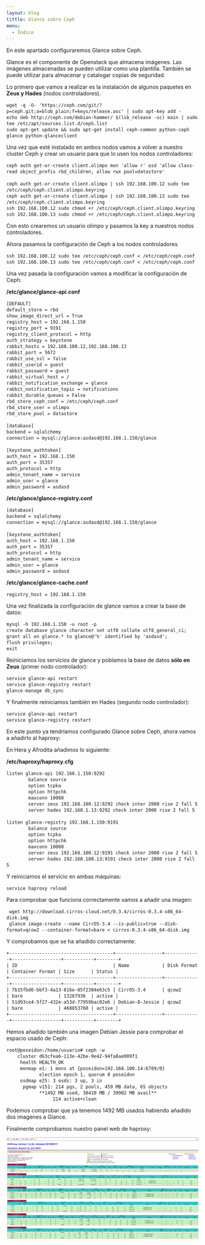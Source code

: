 ```yaml
---
layout: blog
tittle: Glance sobre Ceph
menu:
  - Índice
---
```


En este apartado configuraremos Glance sobre Ceph.


Glance es el componente de Openstack que almacena imágenes. Las imágenes almacenadas se pueden utilizar como una plantilla. También se puede utilizar para almacenar y catalogar copias de seguridad.



Lo primero que vamos a realizar es la instalación de algunos paquetes en **Zeus y Hades** (nodos controladores).

~~~
wget -q -O- 'https://ceph.com/git/?p=ceph.git;a=blob_plain;f=keys/release.asc' | sudo apt-key add -
echo deb http://ceph.com/debian-hammer/ $(lsb_release -sc) main | sudo tee /etc/apt/sources.list.d/ceph.list
sudo apt-get update && sudo apt-get install ceph-common python-ceph glance python-glanceclient
~~~


Una vez que esté instalado en ambos nodos vamos a volver a nuestro cluster Ceph y crear un usuario para que lo usen los nodos controladores:

~~~
ceph auth get-or-create client.olimpo mon 'allow r' osd 'allow class-read object_prefix rbd_children, allow rwx pool=datastore'

ceph auth get-or-create client.olimpo | ssh 192.168.100.12 sudo tee /etc/ceph/ceph.client.olimpo.keyring
ceph auth get-or-create client.olimpo | ssh 192.168.100.13 sudo tee /etc/ceph/ceph.client.olimpo.keyring
ssh 192.168.100.12 sudo chmod +r /etc/ceph/ceph.client.olimpo.keyring
ssh 192.168.100.13 sudo chmod +r /etc/ceph/ceph.client.olimpo.keyring
~~~

Con esto crearemos un usuario olimpo y pasamos la key a nuestros nodos controladores.


Ahora pasamos la configuración de Ceph a los nodos controladores

~~~
ssh 192.168.100.12 sudo tee /etc/ceph/ceph.conf < /etc/ceph/ceph.conf
ssh 192.168.100.13 sudo tee /etc/ceph/ceph.conf < /etc/ceph/ceph.conf
~~~


Una vez pasada la configuración vamos a modificar la configuración de Ceph:

**/etc/glance/glance-api.conf**

~~~
[DEFAULT]
default_store = rbd
show_image_direct_url = True
registry_host = 192.168.1.150
registry_port = 9191
registry_client_protocol = http
auth_strategy = keystone
rabbit_hosts = 192.168.100.12,192.168.100.13
rabbit_port = 5672
rabbit_use_ssl = false
rabbit_userid = guest
rabbit_password = guest
rabbit_virtual_host = /
rabbit_notification_exchange = glance
rabbit_notification_topic = notifications
rabbit_durable_queues = False
rbd_store_ceph_conf = /etc/ceph/ceph.conf
rbd_store_user = olimpo
rbd_store_pool = datastore

[database]
backend = sqlalchemy
connection = mysql://glance:asdasd@192.168.1.150/glance

[keystone_authtoken]
auth_host = 192.168.1.150
auth_port = 35357
auth_protocol = http
admin_tenant_name = service
admin_user = glance
admin_password = asdasd
~~~

**/etc/glance/glance-registry.conf**

~~~
[database]
backend = sqlalchemy
connection = mysql://glance:asdasd@192.168.1.150/glance

[keystone_authtoken]
auth_host = 192.168.1.150
auth_port = 35357
auth_protocol = http
admin_tenant_name = service
admin_user = glance
admin_password = asdasd
~~~

**/etc/glance/glance-cache.conf**

~~~
registry_host = 192.168.1.150
~~~


Una vez finalizada la configuración de glance vamos a crear la base de datos:

~~~
mysql -h 192.168.1.150 -u root -p
create database glance character set utf8 collate utf8_general_ci;
grant all on glance.* to glance@'%' identified by 'asdasd';
flush privileges;
exit
~~~

Reiniciamos los servicios de glance y poblamos la base de datos **sólo en Zeus** (primer nodo controlador):

~~~
service glance-api restart
service glance-registry restart
glance-manage db_sync
~~~

Y finalmente reiniciamos también en Hades (segundo nodo controlador):

~~~
service glance-api restart
service glance-registry restart
~~~


En este punto ya tendríamos configurado Glance sobre Ceph, ahora vamos a añadirlo al haproxy:

En Hera y Afrodita añadimos lo siguiente:


**/etc/haproxy/haproxy.cfg**

~~~
listen glance-api 192.168.1.150:9292
        balance source
        option tcpka
        option httpchk
        maxconn 10000
        server zeus 192.168.100.12:9292 check inter 2000 rise 2 fall 5
        server hades 192.168.1.13:9292 check inter 2000 rise 2 fall 5

listen glance-registry 192.168.1.150:9191
        balance source
        option tcpka
        option httpchk
        maxconn 10000
        server zeus 192.168.100.12:9191 check inter 2000 rise 2 fall 5
        server hades 192.168.100.13:9191 check inter 2000 rise 2 fall 5
~~~

Y reiniciamos el servicio en ambas máquinas:

~~~
service haproxy reload
~~~

Para comprobar que funciona correctamente vamos a añadir una imagen:

~~~
 wget http://download.cirros-cloud.net/0.3.4/cirros-0.3.4-x86_64-disk.img
 glance image-create --name CirrOS-3.4 --is-public=true --disk-format=qcow2 --container-format=bare < cirros-0.3.4-x86_64-disk.img
~~~

 Y comprobamos que se ha añadido correctamente:

~~~
+--------------------------------------+-----------------+-------------+------------------+-----------+--------+
| ID                                   | Name            | Disk Format | Container Format | Size      | Status |
+--------------------------------------+-----------------+-------------+------------------+-----------+--------+
| 7b15fbd6-bbf3-4a13-81be-85f2384e63c5 | CirrOS-3.4      | qcow2       | bare             | 13287936  | active |
| 51d93ce4-5f27-432e-a53d-77959bac82e6 | Debian-8-Jessie | qcow2       | bare             | 468853760 | active |
+--------------------------------------+-----------------+-------------+------------------+-----------+--------+
~~~

Hemos añadido también una imagen Debian Jessie para comprobar el espacio usado de Ceph:

~~~
root@poseidon:/home/usuario# ceph -w
    cluster d63cfea6-113e-42be-9e42-94fa8ae009f1
     health HEALTH_OK
     monmap e1: 1 mons at {poseidon=192.168.100.14:6789/0}
            election epoch 1, quorum 0 poseidon
     osdmap e25: 3 osds: 3 up, 3 in
      pgmap v151: 214 pgs, 2 pools, 459 MB data, 65 objects
            **1492 MB used, 38410 MB / 39902 MB avail**
                 214 active+clean
~~~

Podemos comprobar que ya tenemos 1492 MB usados habiendo añadido dos imagenes a Glance.


Finalmente comprobamos nuestro panel web de haproxy:

![STATS](img/glance_stats.png)